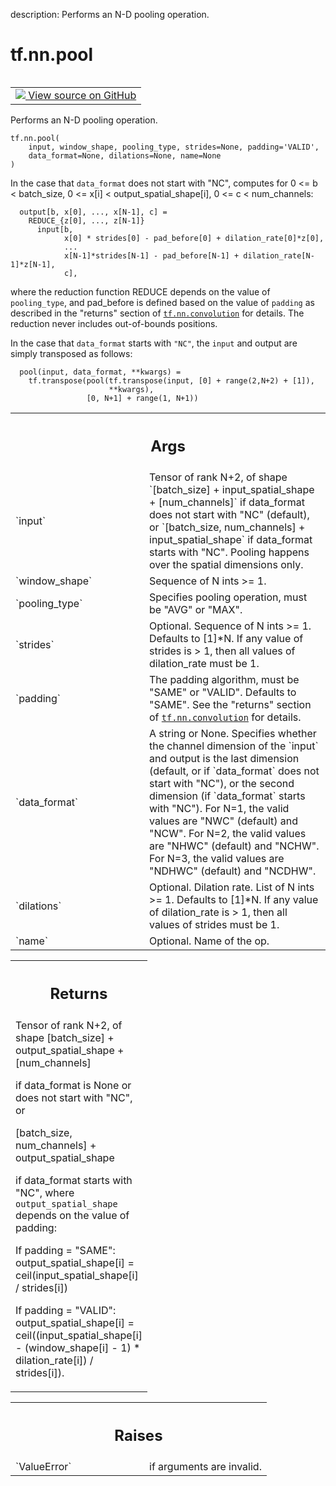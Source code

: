 description: Performs an N-D pooling operation.

<div itemscope itemtype="http://developers.google.com/ReferenceObject">
<meta itemprop="name" content="tf.nn.pool" />
<meta itemprop="path" content="Stable" />
</div>

# tf.nn.pool

<!-- Insert buttons and diff -->

<table class="tfo-notebook-buttons tfo-api nocontent" align="left">
<td>
  <a target="_blank" href="https://github.com/tensorflow/tensorflow/blob/r2.3/tensorflow/python/ops/nn_ops.py#L1503-L1600">
    <img src="https://www.tensorflow.org/images/GitHub-Mark-32px.png" />
    View source on GitHub
  </a>
</td>
</table>



Performs an N-D pooling operation.

<pre class="devsite-click-to-copy prettyprint lang-py tfo-signature-link">
<code>tf.nn.pool(
    input, window_shape, pooling_type, strides=None, padding='VALID',
    data_format=None, dilations=None, name=None
)
</code></pre>



<!-- Placeholder for "Used in" -->

In the case that `data_format` does not start with "NC", computes for
    0 <= b < batch_size,
    0 <= x[i] < output_spatial_shape[i],
    0 <= c < num_channels:

```
  output[b, x[0], ..., x[N-1], c] =
    REDUCE_{z[0], ..., z[N-1]}
      input[b,
            x[0] * strides[0] - pad_before[0] + dilation_rate[0]*z[0],
            ...
            x[N-1]*strides[N-1] - pad_before[N-1] + dilation_rate[N-1]*z[N-1],
            c],
```

where the reduction function REDUCE depends on the value of `pooling_type`,
and pad_before is defined based on the value of `padding` as described in
the "returns" section of <a href="../../tf/nn/convolution.md"><code>tf.nn.convolution</code></a> for details.
The reduction never includes out-of-bounds positions.

In the case that `data_format` starts with `"NC"`, the `input` and output are
simply transposed as follows:

```
  pool(input, data_format, **kwargs) =
    tf.transpose(pool(tf.transpose(input, [0] + range(2,N+2) + [1]),
                      **kwargs),
                 [0, N+1] + range(1, N+1))
```

<!-- Tabular view -->
 <table class="responsive fixed orange">
<colgroup><col width="214px"><col></colgroup>
<tr><th colspan="2"><h2 class="add-link">Args</h2></th></tr>

<tr>
<td>
`input`
</td>
<td>
Tensor of rank N+2, of shape `[batch_size] + input_spatial_shape +
[num_channels]` if data_format does not start with "NC" (default), or
`[batch_size, num_channels] + input_spatial_shape` if data_format starts
with "NC".  Pooling happens over the spatial dimensions only.
</td>
</tr><tr>
<td>
`window_shape`
</td>
<td>
Sequence of N ints >= 1.
</td>
</tr><tr>
<td>
`pooling_type`
</td>
<td>
Specifies pooling operation, must be "AVG" or "MAX".
</td>
</tr><tr>
<td>
`strides`
</td>
<td>
Optional. Sequence of N ints >= 1.  Defaults to [1]*N. If any value of
strides is > 1, then all values of dilation_rate must be 1.
</td>
</tr><tr>
<td>
`padding`
</td>
<td>
The padding algorithm, must be "SAME" or "VALID". Defaults to "SAME".
See the "returns" section of <a href="../../tf/nn/convolution.md"><code>tf.nn.convolution</code></a> for details.
</td>
</tr><tr>
<td>
`data_format`
</td>
<td>
A string or None.  Specifies whether the channel dimension of
the `input` and output is the last dimension (default, or if `data_format`
does not start with "NC"), or the second dimension (if `data_format`
starts with "NC").  For N=1, the valid values are "NWC" (default) and
"NCW".  For N=2, the valid values are "NHWC" (default) and "NCHW". For
N=3, the valid values are "NDHWC" (default) and "NCDHW".
</td>
</tr><tr>
<td>
`dilations`
</td>
<td>
Optional.  Dilation rate.  List of N ints >= 1. Defaults to
[1]*N.  If any value of dilation_rate is > 1, then all values of strides
must be 1.
</td>
</tr><tr>
<td>
`name`
</td>
<td>
Optional. Name of the op.
</td>
</tr>
</table>



<!-- Tabular view -->
 <table class="responsive fixed orange">
<colgroup><col width="214px"><col></colgroup>
<tr><th colspan="2"><h2 class="add-link">Returns</h2></th></tr>
<tr class="alt">
<td colspan="2">
Tensor of rank N+2, of shape
[batch_size] + output_spatial_shape + [num_channels]

if data_format is None or does not start with "NC", or

[batch_size, num_channels] + output_spatial_shape

if data_format starts with "NC",
where `output_spatial_shape` depends on the value of padding:

If padding = "SAME":
output_spatial_shape[i] = ceil(input_spatial_shape[i] / strides[i])

If padding = "VALID":
output_spatial_shape[i] =
ceil((input_spatial_shape[i] - (window_shape[i] - 1) * dilation_rate[i])
/ strides[i]).
</td>
</tr>

</table>



<!-- Tabular view -->
 <table class="responsive fixed orange">
<colgroup><col width="214px"><col></colgroup>
<tr><th colspan="2"><h2 class="add-link">Raises</h2></th></tr>

<tr>
<td>
`ValueError`
</td>
<td>
if arguments are invalid.
</td>
</tr>
</table>

